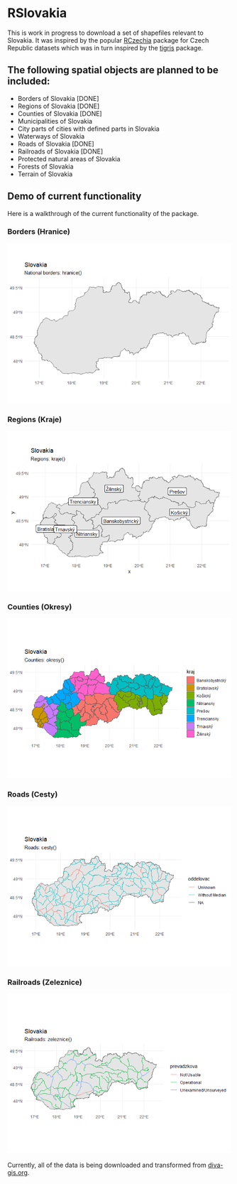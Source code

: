 
# RSlovakia

This is work in progress to download a set of shapefiles relevant to
Slovakia. It was inspired by the popular
[RCzechia](https://github.com/jlacko/RCzechia) package for Czech
Republic datasets which was in turn inspired by the
[tigris](https://github.com/walkerke/tigris) package.

## The following spatial objects are planned to be included:

  - Borders of Slovakia \[DONE\]
  - Regions of Slovakia \[DONE\]
  - Counties of Slovakia \[DONE\]
  - Municipalities of Slovakia
  - City parts of cities with defined parts in Slovakia
  - Waterways of Slovakia
  - Roads of Slovakia \[DONE\]
  - Railroads of Slovakia \[DONE\]
  - Protected natural areas of Slovakia
  - Forests of Slovakia
  - Terrain of Slovakia

## Demo of current functionality

Here is a walkthrough of the current functionality of the package.

### Borders (Hranice)

![](README_files/figure-gfm/unnamed-chunk-2-1.png)<!-- -->

### Regions (Kraje)

![](README_files/figure-gfm/unnamed-chunk-3-1.png)<!-- -->

### Counties (Okresy)

![](README_files/figure-gfm/unnamed-chunk-4-1.png)<!-- -->

### Roads (Cesty)

![](README_files/figure-gfm/unnamed-chunk-5-1.png)<!-- -->

### Railroads (Zeleznice)

![](README_files/figure-gfm/unnamed-chunk-6-1.png)<!-- -->

Currently, all of the data is being downloaded and transformed from
[diva-gis.org](http://www.diva-gis.org/gdata).
